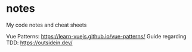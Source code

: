 # notes
My code notes and cheat sheets

Vue Patterns: https://learn-vuejs.github.io/vue-patterns/
Guide regarding TDD: https://outsidein.dev/
